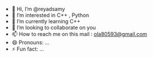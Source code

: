- 👋 Hi, I’m @reyadsamy
- 👀 I’m interested in C++ , Python
- 🌱 I’m currently learning C++
- 💞️ I’m looking to collaborate on you
- 📫 How to reach me on this mail : ola80593@gmail.com
- 😄 Pronouns: ...
- ⚡ Fun fact: ...

<!---
reyadsamy/reyadsamy is a ✨ special ✨ repository because its `README.md` (this file) appears on your GitHub profile.
You can click the Preview link to take a look at your changes.
--->
